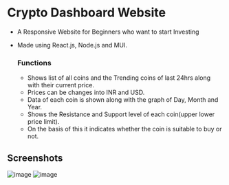 # Crypto Dashboard Website

- A Responsive Website for Beginners who want to start Investing
- Made using React.js, Node.js and MUI.


  ### Functions

   - Shows list of all coins and the Trending coins of last 24hrs along with their current price.
   - Prices can be changes into INR and USD.
   - Data of each coin is shown along with the graph of Day, Month and Year.
   - Shows the Resistance and Support level of each coin(upper lower price limit).
   - On the basis of this it indicates whether the coin is suitable to buy or not.


## Screenshots

![image](https://github.com/Bhavya0404/cryptofy/assets/51115215/e06a229f-c915-41c6-8530-3e66a7d2af80)
![image](https://github.com/Bhavya0404/cryptofy/assets/51115215/4e7d69b8-1252-49c9-bce0-af94c5410ee7)


